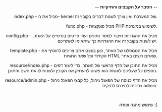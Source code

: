 <p style="text-align: right; dir: rtl;">&nbsp;</p>
<p style="text-align: right; dir: rtl;"><strong>-- הסבר על הקבצים והתיקיות --</strong></p>
<p style="text-align: right; dir: rtl;"><span style="font-weight: 400;">index.php - מכיל את ה- kernel של המערכת ואין צורך לשנות דברים בקובץ זה.</span></p>
<p style="text-align: right; dir: rtl;"><span style="font-weight: 400;">func.php - מכיל פונקציות PHP לשימוש במערכת.</span></p>
<p style="text-align: right;"><span style="font-weight: 400;">config.php - מכיל את ההגדרות חיבור למסד נתונים ועוד פרטים בסיסיים על האתר, יש לשנות בקובץ זה את ההגדרות כך שיתאימו לאתריכם.</span></p>
<p style="text-align: right;"><span style="font-weight: 400;">template.php - מכיל את הטמפלט של האתר, כאן בעצם אתם צריכים להוסיף את הקידוד וכל שאר התגיות HTML שאתם רוצים באתר.</span></p>
<p style="text-align: right;"><span style="font-weight: 400;">resource/index.php - מכיל את התוכן של הדף הראשי של האתר, כדי ליצור דפים נוספים כל שעליכם לעשות הוא פשוט להעתיק את הקובץ ולשנות לו את השם והתוכן.</span></p>
<p style="text-align: right;"><span style="font-weight: 400;">resource/admin.php - מכיל את הדף כניסה של הפאנל ניהול, כל קבצי הפאנל ניהול צריכים להיכנס לתיקיה admin.</span></p>
<p style="text-align: right;">&nbsp;</p>
<p style="text-align: right;"><span style="font-weight: 400;">שימוש מהנה ופורה :]</span></p>
